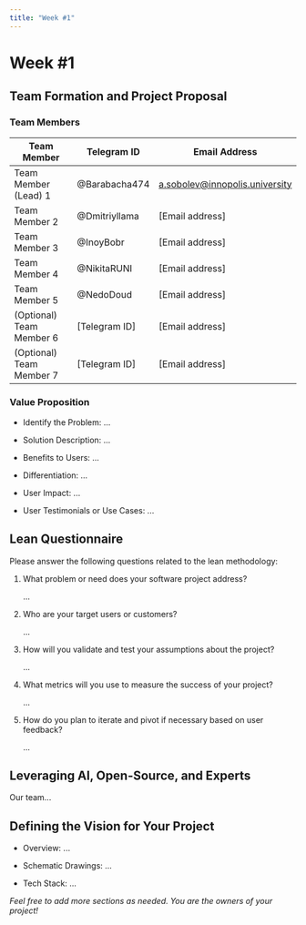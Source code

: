 ```yaml
---
title: "Week #1"
---
```


# Week #1

## **Team Formation and Project Proposal**

### **Team Members**

| Team Member              | Telegram ID   | Email Address                  |
|--------------------------|---------------|--------------------------------|
| Team Member (Lead) 1     | @Barabacha474 | a.sobolev@innopolis.university |
| Team Member 2            | @Dmitriyllama | [Email address] |
| Team Member 3            | @InoyBobr     | [Email address] |
| Team Member 4            | @NikitaRUNI   | [Email address] |
| Team Member 5            | @NedoDoud     | [Email address] |
| (Optional) Team Member 6 | [Telegram ID] | [Email address] |
| (Optional) Team Member 7 | [Telegram ID] | [Email address] |

### **Value Proposition**

- Identify the Problem:
...

- Solution Description:
...

- Benefits to Users:
...

- Differentiation:
...

- User Impact:
...

- User Testimonials or Use Cases:
...

## **Lean Questionnaire**

Please answer the following questions related to the lean methodology:

1. What problem or need does your software project address? 
   
   ...

2. Who are your target users or customers?

   ...

3. How will you validate and test your assumptions about the project?

   ...

4. What metrics will you use to measure the success of your project?

   ...

5. How do you plan to iterate and pivot if necessary based on user feedback?

   ...

## **Leveraging AI, Open-Source, and Experts**

Our team...

## **Defining the Vision for Your Project**

- Overview: ...

- Schematic Drawings: ...

- Tech Stack: ...

*Feel free to add more sections as needed. You are the owners of your project!*
